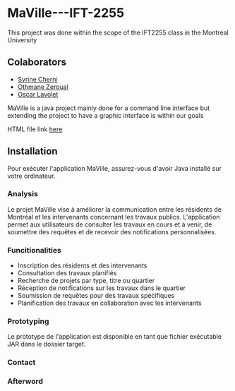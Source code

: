 # MaVille---IFT-2255
This project was done within the scope of the IFT2255 class in the Montreal University

## Colaborators
 - [Syrine Cherni](https://github.com/syswasy)
 - [Othmane Zeroual]()
 - [Oscar Lavolet](https://github.com/Gelehead)

MaVille is a java project mainly done for a command line interface but extending the project to have a graphic interface is within our goals 

HTML file link [here](public\rapport.html)

## Installation

Pour exécuter l'application MaVille, assurez-vous d'avoir Java installé sur votre ordinateur. 

### Analysis 

Le projet MaVille vise à améliorer la communication entre les résidents de Montréal et les intervenants concernant les travaux publics. L'application permet aux utilisateurs de consulter les travaux en cours et à venir, de soumettre des requêtes et de recevoir des notifications personnalisées.


### Funcitionalities

- Inscription des résidents et des intervenants
- Consultation des travaux planifiés
- Recherche de projets par type, titre ou quartier
- Réception de notifications sur les travaux dans le quartier
- Soumission de requêtes pour des travaux spécifiques
- Planification des travaux en collaboration avec les intervenants

### Prototyping 

Le prototype de l'application est disponible en tant que fichier exécutable JAR dans le dossier target.

### Contact


### Afterword



